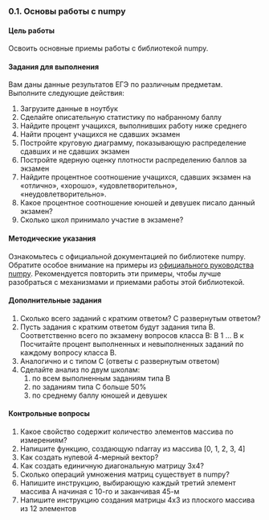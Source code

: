 ### 0.1. Основы работы с numpy

#### Цель работы

Освоить основные приемы работы с библиотекой numpy.

#### Задания для выполнения

Вам даны данные результатов ЕГЭ по различным предметам. Выполните следующие действия:

1. Загрузите данные в ноутбук
2. Сделайте описательную статистику по набранному баллу
3. Найдите процент учащихся, выполнивших работу ниже среднего
4. Найти процент учащихся не сдавших экзамен
5. Постройте круговую диаграмму, показывающую распределение сдавших и не сдавших экзамен
6. Постройте ядерную оценку плотности распределению баллов за экзамен
7. Найдите процентное соотношение учащихся, сдавших экзамен на «отлично», «хорошо», «удовлетворительно», «неудовлетворительно».
8. Какое процентное соотношение юношей и девушек писало данный экзамен? 
9. Сколько школ принимало участие в экзамене?

#### Методические указания

Ознакомьтесь с официальной документацией по библиотеке numpy. Обратите особое внимание на примеры из [официального руководства numpy](https://docs.scipy.org/doc/numpy/user/quickstart.html). Рекомендуется повторить эти примеры, чтобы лучше разобраться с механизмами и приемами работы этой библиотекой.

#### Дополнительные задания

1. Сколько всего заданий с кратким ответом? С развернутым ответом?
2. Пусть задания с кратким ответом будут задания типа В. Соответственно всего по экзамену вопросов класса В: В 1 … В к Посчитайте процент выполненных и невыполненных заданий по каждому вопросу класса В. 
3. Аналогично и с типом С (ответы с развернутым ответом)
4. Сделайте анализ по двум школам:
    1. по всем выполненным заданиям типа В
    2. по заданиям типа С больше 50%
    3. по среднему баллу юношей и девушек

#### Контрольные вопросы

1. Какое свойство содержит количество элементов массива по измерениям?
2. Напишите функцию, создающую ndarray из массива [0, 1, 2, 3, 4]
3. Как создать нулевой 4-мерный вектор?
4. Как создать единичную диагональную матрицу 3х4?
5. Сколько операций умножения матриц существует в numpy?
6. Напишите инструкцию, выбирающую каждый третий элемент массива А начиная с 10-го и заканчивая 45-м
7. Напишите инструкцию создания матрицы 4х3 из плоского массива из 12 элементов
